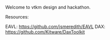 Welcome to vtkm design and hackathon.

Resources:

EAVL: https://github.com/jsmeredith/EAVL
DAX: https://github.com/Kitware/DaxToolkit